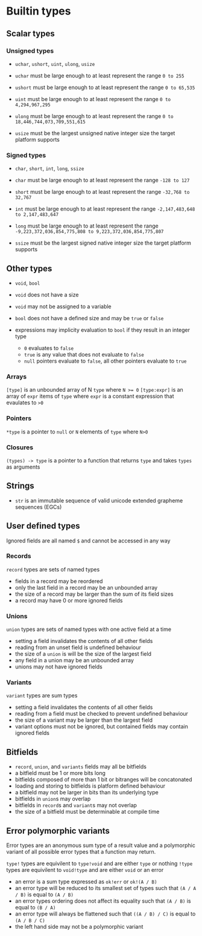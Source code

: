 # Builtin types

## Scalar types

### Unsigned types
* `uchar`, `ushort`, `uint`, `ulong`, `usize`

* `uchar` must be large enough to at least represent the range `0 to 255`
* `ushort` must be large enough to at least represent the range `0 to 65,535`
* `uint` must be large enough to at least represent the range `0 to 4,294,967,295`
* `ulong` must be large enough to at least represent the range `0 to 18,446,744,073,709,551,615`
* `usize` must be the largest unsigned native integer size the target platform supports

### Signed types
* `char`, `short`, `int`, `long`, `ssize`

* `char` must be large enough to at least represent the range `-128 to 127`
* `short` must be large enough to at least represent the range `-32,768 to 32,767`
* `int` must be large enough to at least represent the range `-2,147,483,648 to 2,147,483,647`
* `long` must be large enough to at least represent the range `-9,223,372,036,854,775,808 to 9,223,372,036,854,775,807`
* `ssize` must be the largest signed native integer size the target platform supports

## Other types
* `void`, `bool`

* `void` does not have a size
* `void` may not be assigned to a variable
* `bool` does not have a defined size and may be `true` or `false`
* expressions may implicity evaluation to `bool` if they result in an integer type
  * `0` evaluates to `false`
  * `true` is any value that does not evaluate to `false`
  * `null` pointers evaluate to `false`, all other pointers evaluate to `true`

### Arrays
`[type]` is an unbounded array of N `type` where `N >= 0`
`[type:expr]` is an array of `expr` items of `type` where `expr` is a constant expression that evaulates to `>0`

### Pointers
`*type` is a pointer to `null` or `N` elements of `type` where `N>0`

### Closures
`(types) -> type` is a pointer to a function that returns `type` and takes `types` as arguments

## Strings
* `str` is an immutable sequence of valid unicode extended grapheme sequences (EGCs)

## User defined types

Ignored fields are all named `$` and cannot be accessed in any way

### Records

`record` types are sets of named types
* fields in a record may be reordered
* only the last field in a record may be an unbounded array
* the size of a record may be larger than the sum of its field sizes
* a record may have 0 or more ignored fields

### Unions

`union` types are sets of named types with one active field at a time
* setting a field invalidates the contents of all other fields
* reading from an unset field is undefined behaviour
* the size of a `union` is will be the size of the largest field
* any field in a union may be an unbounded array
* unions may not have ignored fields

### Variants

`variant` types are sum types
* setting a field invalidates the contents of all other fields
* reading from a field must be checked to prevent undefined behaviour
* the size of a variant may be larger than the largest field
* variant options must not be ignored, but contained fields may contain ignored fields

## Bitfields

* `record`, `union`, and `variants` fields may all be bitfields
* a bitfield must be 1 or more bits long
* bitfields composed of more than 1 bit or bitranges will be concatonated
* loading and storing to bitfields is platform defined behaviour
* a bitfield may not be larger in bits than its underlying type
* bitfields in `union`s may overlap
* bitfields in `record`s and `variant`s may not overlap
* the size of a bitfield must be determinable at compile time

## Error polymorphic variants

Error types are an anonymous sum type of a result value and a polymorphic variant of all possible error types that a function may return.

`type!` types are equivilent to `type!void` and are either `type` or nothing
`!type` types are equivilent to `void!type` and are either `void` or an error
* an error is a sum type expressed as `ok!err` or `ok!(A / B)`
* an error type will be reduced to its smallest set of types such that `(A / A / B)` is equal to `(A / B)`
* an error types ordering does not affect its equality such that `(A / B)` is equal to `(B / A)`
* an error type will always be flattened such that `((A / B) / C)` is equal to `(A / B / C)`
* the left hand side may not be a polymorphic variant
